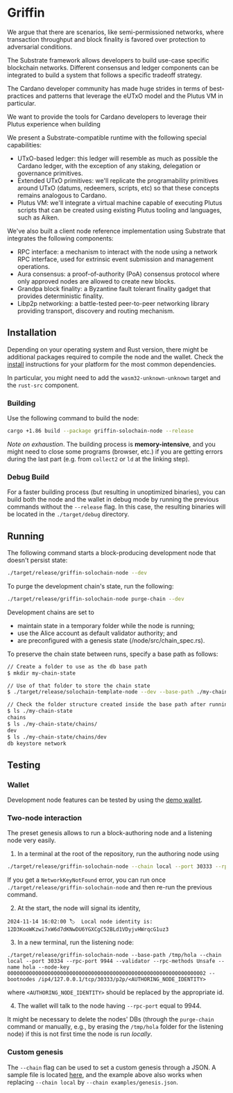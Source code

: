 # Griffin

We argue that there are scenarios, like semi-permissioned networks, where transaction throughput and block finality is favored over protection to adversarial conditions.

The Substrate framework allows developers to build use-case specific blockchain networks. Different consensus and ledger components can be integrated to build a system that follows a specific tradeoff strategy.

The Cardano developer community has made huge strides in terms of best-practices and patterns that leverage the eUTxO model and the Plutus VM in particular.

We want to provide the tools for Cardano developers to leverage their Plutus experience when building

We present a Substrate-compatible runtime with the following special capabilities:

- UTxO-based ledger: this ledger will resemble as much as possible the Cardano ledger, with the exception of any staking, delegation or governance primitives.
- Extended UTxO primitives: we'll replicate the programability primitives around UTxO (datums, redeemers, scripts, etc) so that these concepts remains analogous to Cardano.
- Plutus VM: we'll integrate a virtual machine capable of executing Plutus scripts that can be created using existing Plutus tooling and languages, such as Aiken.

We've also built a client node reference implementation using Substrate that integrates the following components:

- RPC interface: a mechanism to interact with the node using a network RPC interface, used for extrinsic event submission and management operations.
- Aura consensus: a proof-of-authority (PoA) consensus protocol where only approved nodes are allowed to create new blocks.
- Grandpa block finality: a Byzantine fault tolerant finality gadget that provides deterministic finality.
- Libp2p networking: a battle-tested peer-to-peer networking library providing transport, discovery and routing mechanism.


## Installation


Depending on your operating system and Rust version, there might be additional packages required to compile the node and the wallet. Check the [install](https://docs.substrate.io/install/) instructions for your platform for the most common dependencies.

In particular, you might need to add the `wasm32-unknown-unknown` target and the `rust-src` component.

### Building

Use the following command to build the node:

```bash
cargo +1.86 build --package griffin-solochain-node --release
```

*Note on exhaustion*. The building process is **memory-intensive**, and you might need to close some programs (browser, etc.) if you are getting errors during the last part (e.g. from `collect2` or `ld` at the linking step).

### Debug Build

For a faster building process (but resulting in unoptimized binaries), you can build both the node and the wallet in debug mode by running the previous commands without the `--release` flag. In this case, the resulting binaries will be located in the `./target/debug` directory.

## Running

The following command starts a block-producing development node that doesn't persist state:

```bash
./target/release/griffin-solochain-node --dev
```

To purge the development chain's state, run the following:

```bash
./target/release/griffin-solochain-node purge-chain --dev
```

Development chains are set to 

- maintain state in a temporary folder while the node is running;
- use the Alice account as default validator authority; and
- are preconfigured with a genesis state (/node/src/chain_spec.rs).


To preserve the chain state between runs, specify a base path as follows:

```bash
// Create a folder to use as the db base path
$ mkdir my-chain-state

// Use of that folder to store the chain state
$ ./target/release/solochain-template-node --dev --base-path ./my-chain-state/

// Check the folder structure created inside the base path after running the chain
$ ls ./my-chain-state
chains
$ ls ./my-chain-state/chains/
dev
$ ls ./my-chain-state/chains/dev
db keystore network
```

## Testing

### Wallet

Development node features can be tested by using the [demo wallet](https://github.com/txpipe/griffin/tree/main/wallet#demo-utxo-wallet).

### Two-node interaction

The preset genesis allows to run a block-authoring node and a listening node very easily.

1. In a terminal at the root of the repository, run the authoring node using

  ```bash
  ./target/release/griffin-solochain-node --chain local --port 30333 --rpc-port 9945 --rpc-methods Unsafe --alice
  ```

If you get a `NetworkKeyNotFound` error, you can run once `./target/release/griffin-solochain-node` and then re-run the previous command.

2. At the start, the node will signal its identity,

  ```
  2024-11-14 16:02:00 🏷  Local node identity is: 12D3KooWKzwi7xW6d7dKNwDU6YGXCgC52BLd1VDyjvHWrqcG1uz3
  ```
3. In a new terminal, run the listening node:

  ```
  ./target/release/griffin-solochain-node --base-path /tmp/hola --chain local --port 30334 --rpc-port 9944 --validator --rpc-methods Unsafe --name hola --node-key 0000000000000000000000000000000000000000000000000000000000000002 --bootnodes /ip4/127.0.0.1/tcp/30333/p2p/<AUTHORING_NODE_IDENTITY>
  ```
  
  where `<AUTHORING_NODE_IDENTITY>` should be replaced by the appropriate id.

4. The wallet will talk to the node having `--rpc-port` equal to 9944.

It might be necessary to delete the nodes' DBs (through the `purge-chain` command or manually, e.g., by erasing the `/tmp/hola` folder for the listening node) if this is not first time the node is run *locally*.

### Custom genesis

The `--chain` flag can be used to set a custom genesis through a JSON. A sample file is located [here](https://github.com/txpipe/griffin/blob/main/examples/genesis.json), and the example above also works when replacing `--chain local` by `--chain examples/genesis.json`.
